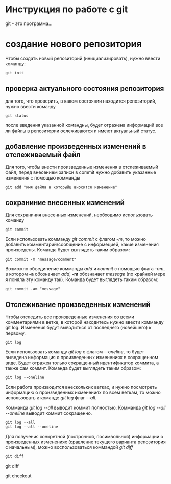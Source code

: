 # Инструкция по работе с git

git - это программа...

# создание нового репозитория
Чтобы создать новый репозиторий (инициализировать), нужно ввести команду:

    git init

 ## проверка актуального состояния репозитория

для того, что проверить, в каком состоянии находится репозиторий, нужно ввести команду

    git status
после введения указанной командны, будет отражена информаций все ли файлы в репозитории ослеживаются и имеют актуальный статус. 

## добавление произведенных изменений в отслеживаемый файл
Для того, чтобы внести произведенные изменения в отслеживаемый файл, перед внесением записи в commit  нужно добавить указанные изменения с помощью комманды 

    git add "имя файла в которыйц вносится изменение"

## сохраниние внесенных изменений

Для сохраниния внесенных изменений, необходимо использовать команду
    
    git commit

Если использовать комманду *git commit*  с флагом *-m*, то можно добавить комментарий/сообщение с информецией, какие 
 изменения произведены.
 Команда будет выглядеть  таким образом:

    git commit -m "message/comment"

Возможно объединение комманды *add* и *commit* с помощью флага *-am*, в котором **-a** обозначает *add*, **-m** обозначает *message* (по крайней мере я поняла эту команду так).
Команда будет выглядеть  таким образом: 

    git commit -am "message"

## Отслеживание произведенных изменений
Чтобы отследить все произведенные изменения со всеми комментариями в ветке, в которой находитесь нужно ввести комманду git log. Изменения будут выводиться от последнего (новейшего) к первому.

    git log

Если использовать команду *git log* с флагом *--oneline*, то будет выведена информация о произведенных изменениях в сокращенном виде. Будет отражен только сокращенный идентификатор коммита, а также сам коммит. Команда будет выглядеть  таким образом: 

    git log --oneline

Если работа производится внескольких ветках, и нужно посмотреть информацию о произведенных ихменениях по всем веткам, то можно использовать к команде *git log* флаг *--all*. 

Комманда *git log --all* выводит коммит полностью.
Комманда *git log --all  --oneline* выводит коммит сокращенно.

    git log --all
    git log --all --oneline

Для получения конкретной (построчной, посимвольной) информации о произведенных изменениях (сравление текущего варианта репозитория с начальным), можно воспользоваться коммандой *git diff* 
    
    git diff

git diff <hash1> <hash2>

git checkout <hash>